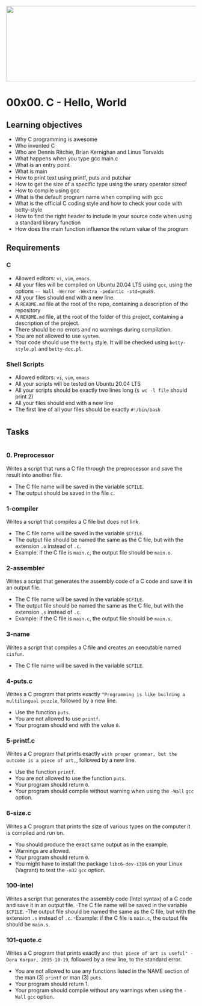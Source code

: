 <p align="center">
<img src="https://assets.website-files.com/6105315644a26f77912a1ada/610540e8b4cd6969794fe673_Holberton_School_logo-04-04.svg" height="200px" width="700px">
</p>

#
# 00x00. C - Hello, World

## Learning objectives

* Why C programming is awesome
* Who invented C
* Who are Dennis Ritchie, Brian Kernighan and Linus Torvalds
* What happens when you type gcc main.c
* What is an entry point
* What is main
* How to print text using printf, puts and putchar
* How to get the size of a specific type using the unary operator sizeof
* How to compile using gcc
* What is the default program name when compiling with gcc
* What is the official C coding style and how to check your code with betty-style
* How to find the right header to include in your source code when using a standard library function
* How does the main function influence the return value of the program

## Requirements

### C
* Allowed editors: `vi`, `vim`, `emacs`.
* All your files will be compiled on Ubuntu 20.04 LTS using `gcc`, using the options `-- Wall -Werror -Wextra -pedantic -std=gnu89`.
* All your files should end with a new line.
* A `README.md` file at the root of the repo, containing a description of the repository
* A `README.md` file, at the root of the folder of this project, containing a description of the project.
* There should be no errors and no warnings during compilation.
* You are not allowed to use `system`.
* Your code should use the `Betty` style. It will be checked using `betty-style.pl` and `betty-doc.pl`.

### Shell Scripts
* Allowed editors: `vi`, `vim`, `emacs`
* All your scripts will be tested on Ubuntu 20.04 LTS
* All your scripts should be exactly two lines long (`$ wc -l file` should print 2)
* All your files should end with a new line
* The first line of all your files should be exactly `#!/bin/bash`

#
## Tasks

#

### 0. Preprocessor
Writes a script that runs a C file through the preprocessor and save the result into another file.
- The C file name will be saved in the variable `$CFILE`.
- The output should be saved in the file `c`.

### 1-compiler
Writes a script that compiles a C file but does not link.
- The C file name will be saved in the variable `$CFILE`.
- The output file should be named the same as the C file, but with the extension `.o` instead of `.c`.
- Example: if the C file is `main.c`, the output file should be `main.o`.

### 2-assembler
Writes a script that generates the assembly code of a C code and save it in an output file.
- The C file name will be saved in the variable `$CFILE`.
- The output file should be named the same as the C file, but with the extension `.s` instead of `.c`.
- Example: if the C file is `main.c`, the output file should be `main.s`.

### 3-name
Writes a script that compiles a C file and creates an executable named `cisfun`.
- The C file name will be saved in the variable `$CFILE`.

### 4-puts.c
Writes a C program that prints exactly `"Programming is like building a multilingual puzzle`, followed by a new line.
- Use the function `puts`.
- You are not allowed to use `printf`.
- Your program should end with the value `0`.

### 5-printf.c
Writes a C program that prints exactly `with proper grammar, but the outcome is a piece of art,`, followed by a new line.
- Use the function `printf`.
- You are not allowed to use the function `puts`.
- Your program should return `0`.
- Your program should compile without warning when using the `-Wall` `gcc` option.

### 6-size.c
Writes a C program that prints the size of various types on the computer it is compiled and run on.
- You should produce the exact same output as in the example.
- Warnings are allowed.
- Your program should return `0`.
- You might have to install the package `libc6-dev-i386` on your Linux (Vagrant) to test the `-m32` `gcc` option.

### 100-intel
Writes a script that generates the assembly code (Intel syntax) of a C code and save it in an output file.
-The C file name will be saved in the variable `$CFILE`.
-The output file should be named the same as the C file, but with the extension `.s` instead of `.c`.
-Example: if the C file is `main.c`, the output file should be `main.s`.

### 101-quote.c
Writes a C program that prints exactly `and that piece of art is useful" - Dora Korpar, 2015-10-19`, followed by a new line, to the standard error.
- You are not allowed to use any functions listed in the NAME section of the man (3) `printf` or man (3) `puts`.
- Your program should return 1.
- Your program should compile without any warnings when using the `-Wall` `gcc` option.